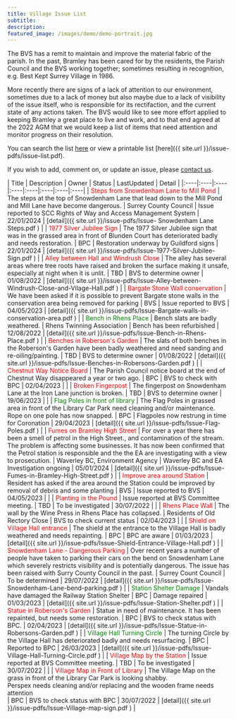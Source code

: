 ```yaml
---
title: Village Issue List
subtitle:
description: 
featured_image: /images/demo/demo-portrait.jpg
---
```


The BVS has a remit to maintain and improve the material fabric of the parish.   In the past, Bramley has been cared for by the residents, the Parish Council and the BVS working together; sometimes resulting in recognition, e.g. Best Kept Surrey Village in 1986.

More recently there are signs of a lack of attention to our environment, sometimes due to a lack of money but also maybe due to a lack of visibility of the issue itself, who is responsible for its rectifaction, and the current state of any actions taken.   The BVS would like to see more effort applied to keeping Bramley a great place to live and work, and to that end agreed at the 2022 AGM that we would keep a list of items that need attention and monitor progress on their resolution.  

You can search the list [here](./search-issues) or view a printable list [here]({{ site.url }}/issue-pdfs/issue-list.pdf).

If you wish to add, comment on, or update an issue, please [contact us](/contact).

<!-- Start Issue Table -->

| Title | Description | Owner | Status | LastUpdated | Detail | 
|:----|:----|:----|:----|:----|:----|:----|:----|
| <span style='color: red;'>Steps from Snowdenham Lane to Mill Pond</span> | The steps at the top of Snowdenham Lane that lead down to the Mill Pond and Mill Lane have become dangerous.   | Surrey County Council | Issue reported to SCC Rights of Way and Access Management System  | 22/01/2024 | [detail]({{ site.url }}/issue-pdfs/Issue- Snowdenham Lane Steps.pdf ) | 
| <span style='color: red;'>1977 Silver Jubilee Sign</span> | The 1977 Silver Jubilee sign that was in the grassed area in front of Blunden Court has deteriorated badly and needs restoration. | BPC | Restoration underway by Guildford signs | 22/01/2024 | [detail]({{ site.url }}/issue-pdfs/Issue-1977-Silver-Jubilee-Sign.pdf ) | 
| <span style='color: red;'>Alley between Hall and Windrush Close</span> | The alley has several areas where tree roots have raised and broken the surface making it  unsafe, especially at night when it is unlit. | TBD | BVS to determine owner | 01/08/2022 | [detail]({{ site.url }}/issue-pdfs/Issue-Alley-between-Windrush-Close-and-Vilage-Hall.pdf ) | 
| <span style='color: red;'>Bargate Stone Wall conservation</span> | We have been asked if it is possible to prevent Bargate stone walls in the conservation area being removed for parking | BVS | Issue reported to BVS | 04/05/2023 | [detail]({{ site.url }}/issue-pdfs/Issue-Bargate-walls-in-conservation-area.pdf ) | 
| <span style='color: green;'>Bench in Rhens Place</span> | Bench slats are badly weathered. | Rhens Twinning Association | Bench has been refurbished | 12/08/2022 | [detail]({{ site.url }}/issue-pdfs/Issue-Bench-in-Rhens-Place.pdf ) | 
| <span style='color: red;'>Benches in Roberson's Garden</span> | The slats of both benches in the Roberson's Garden have been badly weathered and need sanding and re-oiling/painting. | TBD | BVS to determine owner | 01/08/2022 | [detail]({{ site.url }}/issue-pdfs/Issue-Benches-in-Robersons-Garden.pdf ) | 
| <span style='color: red;'>Chestnut Way Notice Board</span> | The Parish Council notice board at the end of Chestnut Way disappeared a year or two  ago. | BPC | BVS to check with BPC | 02/04/2023 |  | 
| <span style='color: red;'>Broken Fingerpost</span> | The fingerpost on Snowdenham Lane at the Iron Lane junction is broken. | TBD | BVS to determine owner | 19/06/2023 |  | 
| <span style='color: green;'>Flag Poles in front of library</span> | The Flag Poles in grassed area in front of the Library Car Park need cleaning and/or maintenance.<br>Rope on one pole has now snapped. | BPC | Flagpoles now restrung in time for Coronation | 29/04/2023 | [detail]({{ site.url }}/issue-pdfs/Issue-Flag-Poles.pdf ) | 
| <span style='color: red;'>Fumes on Bramley High Street</span> | For over a year there has been a smell of petrol in the High Street., and contamination of the stream.  The problem is affecting some businesses.  It has now been confirmed that the Petrol station is responsible and the the EA are investigating with a view to prosecution. | Waverley BC, Environment Agency | Waverley BC and EA Investigation ongoing | 05/01/2024 | [detail]({{ site.url }}/issue-pdfs/Issue-Fumes-in-Bramley-High-Street.pdf ) | 
| <span style='color: red;'>Improve area around Station</span> | Resident has asked if the area around the Station could be improved by removal of debris and some planting | BVS | Issue reported to BVS | 04/05/2023 |  | 
| <span style='color: red;'>Planting in the Pound</span> | Issue reported at BVS Committee meeting.   | TBD | To be investigated | 30/07/2022 |  | 
| <span style='color: red;'>Rhens Place Wall</span> | The wall by the Wine Press in Rhens Place has collapsed. | Residents of Old Rectory Close | BVS to check current status | 02/04/2023 |  | 
| <span style='color: red;'>Shield on Village Hall entrance</span> | The shield at the entrance to the Village Hall is badly weathered and needs repainting. | BPC | BPC are aware | 01/03/2023 | [detail]({{ site.url }}/issue-pdfs/Issue-Shield-Entrance-Village-Hall.pdf ) | 
| <span style='color: red;'>Snowdenham Lane - Dangerous Parking</span> | Over recent years a number of people have taken to parking their cars on the bend on Snowdenham Lane <br>which severely restricts visibility and is potentially dangerous.  The issue has been raised with Surry County Council in the past. | Surrey Count Council | To be determined | 29/07/2022 | [detail]({{ site.url }}/issue-pdfs/Issue-Snowdenham-Lane-bend-parking.pdf ) | 
| <span style='color: green;'>Station Shelter Damage</span> | Vandals have damaged the Railway Station Shelter  | BPC  | Damage repaired | 01/03/2023 | [detail]({{ site.url }}/issue-pdfs/Issue-Station-Shelter.pdf ) | 
| <span style='color: red;'>Statue in Roberson's Garden</span> | Statue in need of maintenance.  It has been repainted, but needs some restoration. | BPC | BVS to check status with BPC. | 02/04/2023 | [detail]({{ site.url }}/issue-pdfs/Issue-Statue-in-Robersons-Garden.pdf ) | 
| <span style='color: green;'>Village Hall Turning Circle</span> | The turning Circle by the Village Hall has deteriorated badly and needs resurfacing. | BPC | Reported to BPC | 26/03/2023 | [detail]({{ site.url }}/issue-pdfs/Issue-Village-Hall-Turning-Circle.pdf ) | 
| <span style='color: red;'>Village Map by the Station</span> | Issue reported at BVS Committee meeting. | TBD | To be investigated | 30/07/2022 |  | 
| <span style='color: red;'>Village Map in Front of Library</span> | The Village Map on the grass in front of the Library Car Park is looking shabby.<br>Perspex needs cleaning and/or replacing and the wooden frame needs attention<br> | BPC | BVS to check status with BPC | 30/07/2022 | [detail]({{ site.url }}/issue-pdfs/Issue-Village-map-sign.pdf ) | 

<!-- End Issue Table -->



